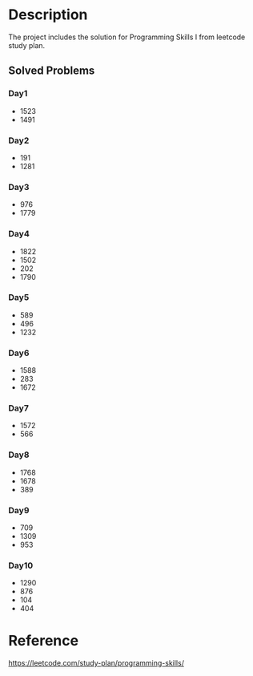 # Description
The project includes the solution for Programming Skills I from leetcode study plan.

## Solved Problems
### Day1
- 1523
- 1491
### Day2
- 191
- 1281
### Day3
- 976
- 1779
### Day4
- 1822
- 1502
- 202
- 1790
### Day5
- 589
- 496
- 1232
### Day6
- 1588
- 283
- 1672
### Day7
- 1572
- 566
### Day8
- 1768
- 1678
- 389
### Day9
- 709
- 1309
- 953
### Day10
- 1290
- 876
- 104
- 404

# Reference
https://leetcode.com/study-plan/programming-skills/